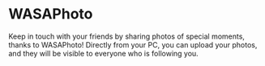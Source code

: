 # WASAPhoto
Keep in touch with your friends by sharing photos of special moments, thanks to WASAPhoto! Directly from your PC, you can upload your photos, and they will be visible to everyone who is following you.
